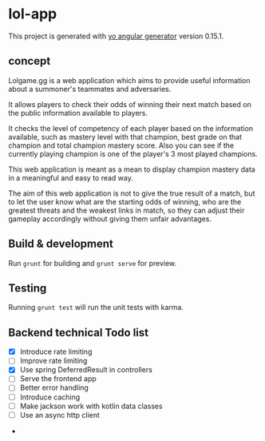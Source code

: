 # lol-app

This project is generated with [yo angular generator](https://github.com/yeoman/generator-angular)
version 0.15.1.

## concept

Lolgame.gg is a web application which aims to provide useful information about a summoner's teammates and adversaries.

It allows players to check their odds of winning their next match based on the public information available to players.

It checks the level of competency of each player based on the information available, such as mastery level with that champion, best grade on that champion and total champion mastery score. Also you can see if the currently playing champion is one of the player's 3 most played champions.

This web application is meant as a mean to display champion mastery data in a meaningful and easy to read way.

The aim of this web application is not to give the true result of a match, but to let the user know what are the starting odds of winning, who are the greatest threats and the weakest links in match, so they can adjust their gameplay accordingly without giving them unfair advantages. 

## Build & development

Run `grunt` for building and `grunt serve` for preview.

## Testing

Running `grunt test` will run the unit tests with karma.


## Backend technical Todo list

* [x] Introduce rate limiting
* [ ] Improve rate limiting
* [x] Use spring DeferredResult in controllers
* [ ] Serve the frontend app
* [ ] Better error handling
* [ ] Introduce caching
* [ ] Make jackson work with kotlin data classes
* [ ] Use an async http client
*
